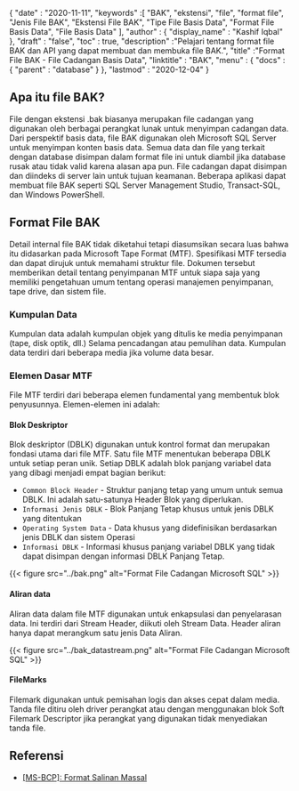 {
  "date" : "2020-11-11",
  "keywords" :[ "BAK", "ekstensi", "file", "format file", "Jenis File BAK", "Ekstensi File BAK", "Tipe File Basis Data", "Format File Basis Data", "File Basis Data" ],
  "author" : {
    "display_name" : "Kashif Iqbal"
},
  "draft" : "false",
  "toc" : true,
  "description" :"Pelajari tentang format file BAK dan API yang dapat membuat dan membuka file BAK.",
  "title" :"Format File BAK - File Cadangan Basis Data",
  "linktitle" : "BAK",
  "menu" : {
    "docs" : {
      "parent" : "database"
}
},
  "lastmod" : "2020-12-04"
}

## Apa itu file BAK?

File dengan ekstensi .bak biasanya merupakan file cadangan yang digunakan oleh berbagai perangkat lunak untuk menyimpan cadangan data. Dari perspektif basis data, file BAK digunakan oleh Microsoft SQL Server untuk menyimpan konten basis data. Semua data dan file yang terkait dengan database disimpan dalam format file ini untuk diambil jika database rusak atau tidak valid karena alasan apa pun. File cadangan dapat disimpan dan diindeks di server lain untuk tujuan keamanan. Beberapa aplikasi dapat membuat file BAK seperti SQL Server Management Studio, Transact-SQL, dan Windows PowerShell.

## Format File BAK

Detail internal file BAK tidak diketahui tetapi diasumsikan secara luas bahwa itu didasarkan pada Microsoft Tape Format (MTF). Spesifikasi MTF tersedia dan dapat dirujuk untuk memahami struktur file. Dokumen tersebut memberikan detail tentang penyimpanan MTF untuk siapa saja yang memiliki pengetahuan umum tentang operasi manajemen penyimpanan, tape drive, dan sistem file.

### Kumpulan Data

Kumpulan data adalah kumpulan objek yang ditulis ke media penyimpanan (tape, disk optik, dll.) Selama pencadangan atau pemulihan data. Kumpulan data terdiri dari beberapa media jika volume data besar.

### Elemen Dasar MTF

File MTF terdiri dari beberapa elemen fundamental yang membentuk blok penyusunnya. Elemen-elemen ini adalah:

#### Blok Deskriptor

Blok deskriptor (DBLK) digunakan untuk kontrol format dan merupakan fondasi utama dari file MTF. Satu file MTF menentukan beberapa DBLK untuk setiap peran unik. Setiap DBLK adalah blok panjang variabel data yang dibagi menjadi empat bagian berikut:

* `Common Block Header` - Struktur panjang tetap yang umum untuk semua DBLK. Ini adalah satu-satunya Header Blok yang diperlukan.
* `Informasi Jenis DBLK` - Blok Panjang Tetap khusus untuk jenis DBLK yang ditentukan
* `Operating System Data` - Data khusus yang didefinisikan berdasarkan jenis DBLK dan sistem Operasi
* `Informasi DBLK` - Informasi khusus panjang variabel DBLK yang tidak dapat disimpan dengan informasi DBLK Panjang Tetap.

 {{< figure src="../bak.png" alt="Format File Cadangan Microsoft SQL" >}}

#### Aliran data

Aliran data dalam file MTF digunakan untuk enkapsulasi dan penyelarasan data. Ini terdiri dari Stream Header, diikuti oleh Stream Data. Header aliran hanya dapat merangkum satu jenis Data Aliran.

{{< figure src="../bak_datastream.png" alt="Format File Cadangan Microsoft SQL" >}}

#### FileMarks

Filemark digunakan untuk pemisahan logis dan akses cepat dalam media. Tanda file ditiru oleh driver perangkat atau dengan menggunakan blok Soft Filemark Descriptor jika perangkat yang digunakan tidak menyediakan tanda file.

## Referensi ##

* [[MS-BCP]: Format Salinan Massal](https://learn.microsoft.com/en-us/openspecs/sql_data_portability/ms-bcp/54965c4d-34c7-400d-b970-1007984315a5?redirectedfrom=MSDN)


